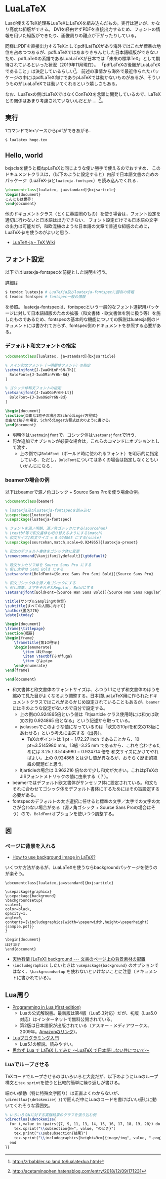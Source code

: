 # LuaLaTeX
Luaが使えるTeX処理系LuaTeXにLaTeXを組み込んだもの。実行は遅いが、かなり高度な組版ができる。
DVIを経由せずPDFを直接出力するため、フォントの情報を用いた組版ができたり、画像周りの難点が下がったりしている。

同様にPDFを直接出力するTeXとしてpdf(La)TeXがあり海外ではこれが標準の地位を占めつつあるが、pdfLaTeXではあまりきちんとした日本語組版ができないため、pdfLaTeXの系譜であるLuaLaTeXが日本では「未来の標準TeX」として期待されているといった状況（2019年11月現在）。
「pdfLaTeXの後継がLuaLaTeXであること」は決定しているらしい[^1]。
前述の事情から海外で最近作られたパッケージの中にはpdfLaTeX向けでありpLaTeXでは動かないものがあるが、そういうものがLuaLaTeXでは動いてくれるという嬉しさもある。

[^1]: <http://zrbabbler.sp.land.to/lualatexlua.html>

なお、LuaTexの側はLaTeXではなくConTeXtを念頭に開発しているので、LaTeXとの関係はあまり考慮されていないんだとか……[^2]。

[^2]: <http://acetaminophen.hatenablog.com/entry/2018/12/09/171231>

## 実行
1コマンドでtexソースからpdfができあがる．

```sh
$ lualatex hoge.tex
```

## Hello, world
bxjsclsを使うと概ねpLaTeXと同じような使い勝手で使えるのでおすすめ．
このドキュメントクラスは，（以下のように設定すると）内部で日本語文書のためのパッケージ（LuaTeX-jaと`luatexja-fontspec`）を読み込んでくれる．

```latex
\documentclass[lualatex, ja=standard]{bxjsarticle}
\begin{document}
こんにちは世界！
\end{document}
```

他のドキュメントクラス（とくに英語圏のもの）を使う場合は，フォント設定を適切に行わないと日本語は出力できない．
フォント設定だけでも日本語の文字の出力は可能だが，和欧混植のような日本語の文章で普通な組版のために，LuaTeX-jaを使うのがよいと思う．

- [LuaTeX-ja - TeX Wiki](https://texwiki.texjp.org/?LuaTeX-ja)

## フォント設定
以下ではluatexja-fontspecを前提とした説明を行う。

詳細は

```sh
$ texdoc luatexja # LuaTeXja及びluatexja-fontspecに固有の情報
$ texdoc fontspec # fontspec一般の情報
```

を参照。
luatexja-fontspecは、fontspecという一般的なフォント選択用パッケージに対して日本語組版のための拡張（和文書体・欧文書体を別に扱う等）を施したものであるため、fontspecの基本的な機能についての解説はluatexja側のドキュメントには書かれておらず、fontspec側のドキュメントを参照する必要がある。

### デフォルト和文フォントの指定
```latex
\documentclass[lualatex, ja=standard]{bxjsarticle}

% メイン和文フォント（～明朝体フォント）の指定
\setmainjfont{J-IwaOMinPr6N-Th}[
  BoldFont={J-IwaOMinPr6N-Bd}
]

% ゴシック体和文フォントの指定
\setsansjfont{J-IwaOGoPr6N-Lt}[
  BoldFont={J-IwaOGoPr6N-Bd}
]

\begin{document}
\section{自由な1粒子の場合のSchrödinger方程式}
自由な1粒子の場合、Schrödinger方程式は次のように書ける。
\end{document}
```

- 明朝体は`\setmainjfont`で，ゴシック体は`\setsansjfont`で行う．
- 何か追加でオプションが必要な場合は，これらのコマンドにオプションとして渡す．
  - 上の例では`BoldFont`（ボールド時に使われるフォント）を明示的に指定している．ただし，`BoldFont`については多くの場合は指定しなくともいいかんじになる．

### beamerの場合の例
以下はbeamerで源ノ角ゴシック + Source Sans Proを使う場合の例。

```latex
\documentclass{beamer}

% luatexja及びluatexja-fontspecを読み込む
\usepackage{luatexja}
\usepackage{luatexja-fontspec}

% フォントを源ノ明朝、源ノ角ゴシックにする(sourcehan)
% \textbf等で和文書体も切り替えるようにする(match)
% 和文サイズ/欧文サイズ = 0.924865 にする(scale)
\usepackage[sourcehan,match,scale=0.924865]{luatexja-preset}

% 和文のデフォルト書体をゴシック体に変更
\renewcommand{\kanjifamilydefault}{\gtdefault}

% 欧文サンセリフ体を Source Sans Pro にする
% 但し太字は Semi Bold にする
\setsansfont[BoldFont={Source Sans Pro Semi Bold}]{Source Sans Pro}

% 和文ゴシック体を源ノ角ゴシックにする
% 但し標準、太字をそれぞれRegular, Boldにする
\setsansjfont[BoldFont={Source Han Sans Bold}]{Source Han Sans Regular}

\title{サンプルSamplingの性質}
\subtitle{すべての人間に向けて}
\author{匿名276}
\date{\today}

\begin{document}
\frame{\titlepage}
\section{概要}
\begin{frame}
    \frametitle{第1の啓示}
    \begin{enumerate}
        \item ほげhoge
        \item \textbf{ふがfuga}
        \item ぴよpiyo
    \end{enumerate}
\end{frame}

\end{document}
```

- 和文書体と欧文書体のフォントサイズは、ふつう1:1にせず和文書体のほうを縮めて見た目がよくなるよう調整する。日本語LuaLaTeX用に作られたドキュメントクラスではこれがあらかじめ設定されていることもあるが、`beamer` にはそのような設定がないので自分で設定する。
  - 上の例の0.924865倍という値は「ltjsarticle クラス使用時には和文は欧文の約 0.924865 倍となる」という記述から取っている。
  - jsclassesでこのような値になっているのは「欧文の10ptを和文の13級にあわせる」という考えに由来する（[出典](https://oku.edu.mie-u.ac.jp/tex/mod/forum/discuss.php?d=1001)）。
    - TeXのポイントは 1 pt = 1/72.27 inch であることから、10 pt≒3.5145980 mm。13級=3.25 mm であるから、これを合わせるためには 3.25 / 3.5145980 = 0.924714 倍を 和文サイズにかけてやればよい。上の 0.924865 とは少し値が異なるが、おそらく歴史的経緯の問題だと思う。
  - ltjarticleの場合は 0.962216 倍なので少し和文が大きい。これはpTeXのJISフォントメトリックの値に由来する（？）。
- beamerではデフォルト欧文書体がサンセリフ体に設定されている。和文もそれに合わせてゴシック体をデフォルト書体にするためにはその旨設定する必要がある。
- fontspecのデフォルトの太さ選択に任せると標準の文字／太字での文字の太さが合わない場合がある（源ノ角ゴシック + Source Sans Proの場合はそう）ので、`BoldFont`オプションを使いつつ調整する。

## 図
### ページに背景を入れる
- [How to use background image in LaTeX?](https://tex.stackexchange.com/questions/167719/how-to-use-background-image-in-latex)

いくつか方法があるが、LuaLaTeXを使うならbackgroundパッケージを使うのが楽そう。

```
\documentclass[lualatex,ja=standard]{bxjsarticle}

\usepackage{graphicx}
\usepackage{background}
\backgroundsetup{
scale=1,
color=black,
opacity=1,
angle=0,
contents={\includegraphics[width=\paperwidth,height=\paperheight]{sample.pdf}}
}

\begin{document}
ほげほげ
\end{document}
```

- [天地有情 \[LaTeX\] background --- 文書のページ上の背景素材の配置](http://konoyonohana.blog.fc2.com/blog-entry-343.html)
- `\includegraphics` したいときは `\usepackage{background}` のオプションではなく、`\backgroundsetup` を使わないといけないことに注意（ドキュメントに書かれている）。

## Lua周り
- [Programming in Lua (first edition) ](https://www.lua.org/pil/contents.html)
  - Luaの公式解説書。最新版は第4版（Lua5.3対応）だが、初版（Lua5.0対応）はインターネットで無料公開されている。
  - 第2版は日本語訳が出版されている（アスキー・メディアワークス、2009年。[Amazonのリンク](https://www.amazon.co.jp/Programming-Lua-%E3%83%97%E3%83%AD%E3%82%B0%E3%83%A9%E3%83%9F%E3%83%B3%E3%82%B0%E8%A8%80%E8%AA%9ELua%E5%85%AC%E5%BC%8F%E8%A7%A3%E8%AA%AC%E6%9B%B8-Roberto-Ierusalimschy/dp/4048677977)）。
- [Luaプログラミング入門](https://densan-labs.net/tech/lua/)
  - Lua5.1の解説。読みやすい。
- [思わず Lua で LaTeX してみた ～LuaTeX で日本語しない件について～](http://zrbabbler.sp.land.to/lualatexlua.html)

### Luaでループさせる
TeXコードでループさせるのはいろいろと大変だが、以下のようにLuaのループ構文と`tex.sprint`を使うと比較的簡単に繰り返しが書ける。

細かい挙動（特に特殊文字回り）は正直よくわからないが、`\directlua{\detokenize{ }}`で囲んだ中にLuaのコードを書けばいい感じに動いてくれそうな雰囲気。

```latex
% いろいろなNに対する実験結果のグラフを張り込む例
\directlua{\detokenize{
  for i,value in ipairs({7, 9, 11, 13, 14, 15, 16, 17, 18, 19, 20}) do
    tex.sprint("\\subsection{N=", value, "のとき}")
    tex.print("\\subsubsection{結果}")
    tex.sprint("\\includegraphics[height=9cm]{image/img", value, ".png}")
  end
}}
```
